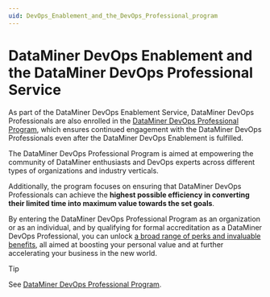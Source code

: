 ```yaml
---
uid: DevOps_Enablement_and_the_DevOps_Professional_program
---
```


# DataMiner DevOps Enablement and the DataMiner DevOps Professional Service

As part of the DataMiner DevOps Enablement Service, DataMiner DevOps Professionals are also enrolled in the [DataMiner DevOps Professional Program](xref:DataMiner_Devops_Professionals), which ensures continued engagement with the DataMiner DevOps Professionals even after the DataMiner DevOps Enablement is fulfilled.

The DataMiner DevOps Professional Program is aimed at empowering the community of DataMiner enthusiasts and DevOps experts across different types of organizations and industry verticals.

Additionally, the program focuses on ensuring that DataMiner DevOps Professionals can achieve the **highest possible efficiency in converting their limited time into maximum value towards the set goals**.

By entering the DataMiner DevOps Professional Program as an organization or as an individual, and by qualifying for formal accreditation as a DataMiner DevOps Professional, you can unlock [a broad range of perks and invaluable benefits](xref:Benefits_DevOps_Professionals_Program), all aimed at boosting your personal value and at further accelerating your business in the new world.

> [!TIP]
> See [DataMiner DevOps Professional Program](xref:DataMiner_Devops_Professionals).
